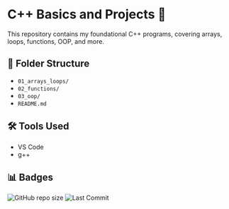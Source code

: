 # C++ Basics and Projects 🚀

This repository contains my foundational C++ programs, covering arrays, loops, functions, OOP, and more.

## 📁 Folder Structure
- `01_arrays_loops/`
- `02_functions/`
- `03_oop/`
- `README.md`

## 🛠 Tools Used
- VS Code
- g++

## 📊 Badges
![GitHub repo size](https://img.shields.io/github/repo-size/your-username/your-repo-name)
![Last Commit](https://img.shields.io/github/last-commit/your-username/your-repo-name)